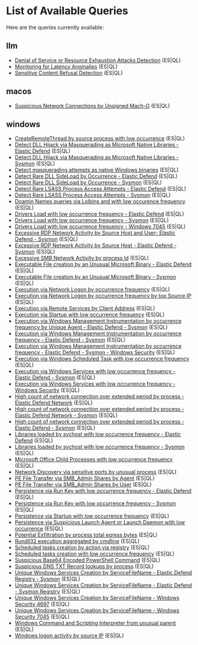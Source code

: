 # List of Available Queries

Here are the queries currently available:

## llm
- [Denial of Service or Resource Exhaustion Attacks Detection](./llm/docs/llm_dos_resource_exhaustion_detection.md) (ES|QL)
- [Monitoring for Latency Anomalies](./llm/docs/llm_latency_anomalies_detection.md) (ES|QL)
- [Sensitive Content Refusal Detection](./llm/docs/llm_sensitive_content_refusal_detection.md) (ES|QL)


## macos
- [Suspicious Network Connections by Unsigned Mach-O](./macos/docs/suspicious_network_connections_by_unsigned_macho.md) (ES|QL)


## windows
- [CreateRemoteThread by source process with low occurrence](./windows/docs/createremotethread_by_source_process_with_low_occurrence.md) (ES|QL)
- [Detect DLL Hijack via Masquerading as Microsoft Native Libraries - Elastic Defend](./windows/docs/detect_dll_hijack_via_masquerading_as_microsoft_native_libraries_elastic_defend.md) (ES|QL)
- [Detect DLL Hijack via Masquerading as Microsoft Native Libraries - Sysmon](./windows/docs/detect_dll_hijack_via_masquerading_as_microsoft_native_libraries_sysmon.md) (ES|QL)
- [Detect masquerading attempts as native Windows binaries](./windows/docs/detect_masquerading_attempts_as_native_windows_binaries.md) (ES|QL)
- [Detect Rare DLL SideLoad by Occurrence - Elastic Defend](./windows/docs/detect_rare_dll_sideload_by_occurrence_elastic_defend.md) (ES|QL)
- [Detect Rare DLL SideLoad by Occurrence - Sysmon](./windows/docs/detect_rare_dll_sideload_by_occurrence_sysmon.md) (ES|QL)
- [Detect Rare LSASS Process Access Attempts - Elastic Defend](./windows/docs/detect_rare_lsass_process_access_attempts_elastic_defend.md) (ES|QL)
- [Detect Rare LSASS Process Access Attempts - Sysmon](./windows/docs/detect_rare_lsass_process_access_attempts_sysmon.md) (ES|QL)
- [Doamin Names queries via Lolbins and with low occurence frequency](./windows/docs/doamin_names_queries_via_lolbins_and_with_low_occurence_frequency.md) (ES|QL)
- [Drivers Load with low occurrence frequency - Elastic Defend](./windows/docs/drivers_load_with_low_occurrence_frequency_elastic_defend.md) (ES|QL)
- [Drivers Load with low occurrence frequency - Sysmon](./windows/docs/drivers_load_with_low_occurrence_frequency_sysmon.md) (ES|QL)
- [Drivers Load with low occurrence frequency - Windows 7045](./windows/docs/drivers_load_with_low_occurrence_frequency_windows_7045.md) (ES|QL)
- [Excessive RDP Network Activity by Source Host and User- Elastic Defend - Sysmon](./windows/docs/excessive_rdp_network_activity_by_source_host_and_user-_elastic_defend_sysmon.md) (ES|QL)
- [Excessive RDP Network Activity by Source Host - Elastic Defend - Sysmon](./windows/docs/excessive_rdp_network_activity_by_source_host_elastic_defend_sysmon.md) (ES|QL)
- [Excessive SMB Network Activity by process Id](./windows/docs/excessive_smb_network_activity_by_process_id.md) (ES|QL)
- [Executable File creation by an Unusual Microsoft Binary - Elastic Defend](./windows/docs/executable_file_creation_by_an_unusual_microsoft_binary_elastic_defend.md) (ES|QL)
- [Executable File creation by an Unusual Microsoft Binary - Sysmon](./windows/docs/executable_file_creation_by_an_unusual_microsoft_binary_sysmon.md) (ES|QL)
- [Execution via Network Logon by occurrence frequency](./windows/docs/execution_via_network_logon_by_occurrence_frequency.md) (ES|QL)
- [Execution via Network Logon by occurrence frequency by top Source IP](./windows/docs/execution_via_network_logon_by_occurrence_frequency_by_top_source_ip.md) (ES|QL)
- [Execution via Remote Services by Client Address](./windows/docs/execution_via_remote_services_by_client_address.md) (ES|QL)
- [Execution via Startup with low occurrence frequency](./windows/docs/execution_via_startup_with_low_occurrence_frequency.md) (ES|QL)
- [Execution via Windows Management Instrumentation by occurrence frequency by Unique Agent - Elastic Defend - Sysmon](./windows/docs/execution_via_windows_management_instrumentation_by_occurrence_frequency_by_unique_agent_elastic_defend_sysmon.md) (ES|QL)
- [Execution via Windows Management Instrumentation by occurrence frequency - Elastic Defend - Sysmon](./windows/docs/execution_via_windows_management_instrumentation_by_occurrence_frequency_elastic_defend_sysmon.md) (ES|QL)
- [Execution via Windows Management Instrumentation by occurrence frequency - Elastic Defend - Sysmon - Windows Security](./windows/docs/execution_via_windows_management_instrumentation_by_occurrence_frequency_elastic_defend_sysmon_windows_security.md) (ES|QL)
- [Execution via Windows Scheduled Task with low occurrence frequency](./windows/docs/execution_via_windows_scheduled_task_with_low_occurrence_frequency.md) (ES|QL)
- [Execution via Windows Services with low occurrence frequency - Elastic Defend - Sysmon](./windows/docs/execution_via_windows_services_with_low_occurrence_frequency_elastic_defend_sysmon.md) (ES|QL)
- [Execution via Windows Services with low occurrence frequency - Windows Security](./windows/docs/execution_via_windows_services_with_low_occurrence_frequency_windows_security.md) (ES|QL)
- [High count of network connection over extended period by process - Elastic Defend Network](./windows/docs/high_count_of_network_connection_over_extended_period_by_process_elastic_defend_network.md) (ES|QL)
- [High count of network connection over extended period by process - Elastic Defend Network - Sysmon](./windows/docs/high_count_of_network_connection_over_extended_period_by_process_elastic_defend_network_sysmon.md) (ES|QL)
- [High count of network connection over extended period by process - Elastic Defend - Sysmon](./windows/docs/high_count_of_network_connection_over_extended_period_by_process_elastic_defend_sysmon.md) (ES|QL)
- [Libraries loaded by svchost with low occurrence frequency - Elastic Defend](./windows/docs/libraries_loaded_by_svchost_with_low_occurrence_frequency_elastic_defend.md) (ES|QL)
- [Libraries loaded by svchost with low occurrence frequency - Sysmon](./windows/docs/libraries_loaded_by_svchost_with_low_occurrence_frequency_sysmon.md) (ES|QL)
- [Microsoft Office Child Processes with low occurrence frequency](./windows/docs/microsoft_office_child_processes_with_low_occurrence_frequency.md) (ES|QL)
- [Network Discovery via sensitive ports by unusual process](./windows/docs/network_discovery_via_sensitive_ports_by_unusual_process.md) (ES|QL)
- [PE File Transfer via SMB_Admin Shares by Agent](./windows/docs/pe_file_transfer_via_smb_admin_shares_by_agent.md) (ES|QL)
- [PE File Transfer via SMB_Admin Shares by User](./windows/docs/pe_file_transfer_via_smb_admin_shares_by_user.md) (ES|QL)
- [Persistence via Run Key with low occurrence frequency - Elastic Defend](./windows/docs/persistence_via_run_key_with_low_occurrence_frequency_elastic_defend.md) (ES|QL)
- [Persistence via Run Key with low occurrence frequency - Sysmon](./windows/docs/persistence_via_run_key_with_low_occurrence_frequency_sysmon.md) (ES|QL)
- [Persistence via Startup with low occurrence frequency](./windows/docs/persistence_via_startup_with_low_occurrence_frequency.md) (ES|QL)
- [Persistence via Suspicious Launch Agent or Launch Daemon with low occurrence](./windows/docs/persistence_via_suspicious_launch_agent_or_launch_daemon_with_low_occurrence.md) (ES|QL)
- [Potential Exfiltration by process total egress bytes](./windows/docs/potential_exfiltration_by_process_total_egress_bytes.md) (ES|QL)
- [Rundll32 execution aggregated by cmdline](./windows/docs/rundll32_execution_aggregated_by_cmdline.md) (ES|QL)
- [Scheduled tasks creation by action via registry](./windows/docs/scheduled_task_creation_by_action_via_registry.md) (ES|QL)
- [Scheduled tasks creation with low occurrence frequency](./windows/docs/scheduled_tasks_creation_with_low_occurrence_frequency.md) (ES|QL)
- [Suspicious Base64 Encoded PowerShell Command](./windows/docs/suspicious_base64_encoded_powershell_commands.md) (ES|QL)
- [Suspicious DNS TXT Record lookups by process](./windows/docs/suspicious_dns_txt_record_lookups_by_process.md) (ES|QL)
- [Unique Windows Services Creation by ServiceFileName - Elastic Defend Registry - Sysmon](./windows/docs/unique_windows_services_creation_by_servicefilename_elastic_defend_registry_sysmon.md) (ES|QL)
- [Unique Windows Services Creation by ServiceFileName - Elastic Defend - Sysmon Registry](./windows/docs/unique_windows_services_creation_by_servicefilename_elastic_defend_sysmon_registry.md) (ES|QL)
- [Unique Windows Services Creation by ServiceFileName - Windows Security 4697](./windows/docs/unique_windows_services_creation_by_servicefilename_windows_security_4697.md) (ES|QL)
- [Unique Windows Services Creation by ServiceFileName - Windows Security 7045](./windows/docs/unique_windows_services_creation_by_servicefilename_windows_security_7045.md) (ES|QL)
- [Windows Command and Scripting Interpreter from unusual parent](./windows/docs/windows_command_and_scripting_interpreter_from_unusual_parent.md) (ES|QL)
- [Windows logon activity by source IP](./windows/docs/windows_logon_activity_by_source_ip.md) (ES|QL)
